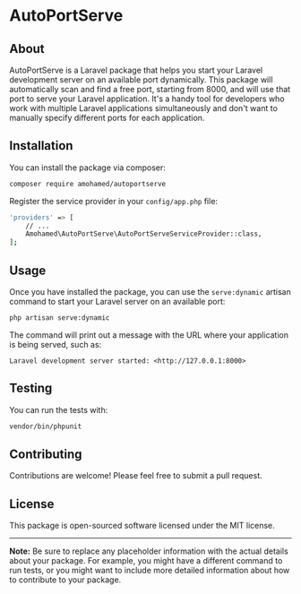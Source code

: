 # AutoPortServe

## About

AutoPortServe is a Laravel package that helps you start your Laravel development server on an available port dynamically. This package will automatically scan and find a free port, starting from 8000, and will use that port to serve your Laravel application. It's a handy tool for developers who work with multiple Laravel applications simultaneously and don't want to manually specify different ports for each application.

## Installation

You can install the package via composer:

```bash
composer require amohamed/autoportserve
```

Register the service provider in your `config/app.php` file:

```bash
'providers' => [
    // ...
    Amohamed\AutoPortServe\AutoPortServeServiceProvider::class,
];
```

## Usage

Once you have installed the package, you can use the `serve:dynamic` artisan command to start your Laravel server on an available port:

```bash
php artisan serve:dynamic
```

The command will print out a message with the URL where your application is being served, such as:

```
Laravel development server started: <http://127.0.0.1:8000>
```

## Testing

You can run the tests with:

```bash
vendor/bin/phpunit
```

## Contributing

Contributions are welcome! Please feel free to submit a pull request.

## License

This package is open-sourced software licensed under the MIT license.

---

**Note:** Be sure to replace any placeholder information with the actual details about your package. For example, you might have a different command to run tests, or you might want to include more detailed information about how to contribute to your package.